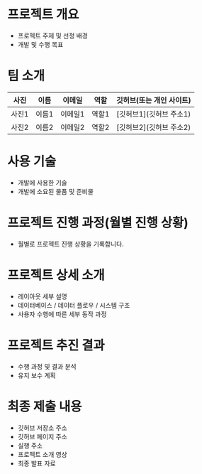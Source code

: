 # 프로젝트 개요
- 프로젝트 주제 및 선정 배경
- 개발 및 수행 목표

# 팀 소개
| 사진 | 이름 | 이메일 | 역할 | 깃허브(또는 개인 사이트) |
| --- | --- | --- | --- | --- |
| 사진1 | 이름1 | 이메일1 | 역할1 | [깃허브1](깃허브 주소1) |
| 사진2 | 이름2 | 이메일2 | 역할2 | [깃허브2](깃허브 주소2) |

# 사용 기술
- 개발에 사용한 기술
- 개발에 소요된 물품 및 준비물

# 프로젝트 진행 과정(월별 진행 상황)
- 월별로 프로젝트 진행 상황을 기록합니다.

# 프로젝트 상세 소개
- 레이아웃 세부 설명
- 데이터베이스 / 데이터 플로우 / 시스템 구조
- 사용자 수행에 따른 세부 동작 과정

# 프로젝트 추진 결과
- 수행 과정 및 결과 분석
- 유지 보수 계획

# 최종 제출 내용
- 깃허브 저장소 주소
- 깃허브 페이지 주소
- 실행 주소
- 프로젝트 소개 영상
- 최종 발표 자료
